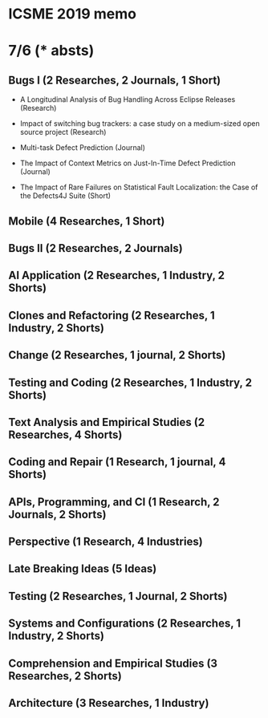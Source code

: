 # ICSME 2019 memo

<style>
.waku {
  padding: 10px; margin-bottom: 10px; border: 3px solid;
}
</style>

# 7/6 (* absts)

## Bugs I (2 Researches, 2 Journals, 1 Short)

- A Longitudinal Analysis of Bug Handling Across Eclipse Releases (Research)

- Impact of switching bug trackers: a case study on a medium-sized open source project (Research)

- Multi-task Defect Prediction (Journal)

- The Impact of Context Metrics on Just-In-Time Defect Prediction (Journal)

- The Impact of Rare Failures on Statistical Fault Localization: the Case of the Defects4J Suite (Short)

## Mobile (4 Researches, 1 Short)

## Bugs II (2 Researches, 2 Journals)

## AI Application (2 Researches, 1 Industry, 2 Shorts)

## Clones and Refactoring (2 Researches, 1 Industry, 2 Shorts)

## Change (2 Researches, 1 journal, 2 Shorts)

## Testing and Coding (2 Researches, 1 Industry, 2 Shorts)

## Text Analysis and Empirical Studies (2 Researches, 4 Shorts)

## Coding and Repair (1 Research, 1 journal, 4 Shorts)

## APIs, Programming, and CI (1 Research, 2 Journals, 2 Shorts)

## Perspective (1 Research, 4 Industries)

## Late Breaking Ideas (5 Ideas)

## Testing (2 Researches, 1 Journal, 2 Shorts)

## Systems and Configurations (2 Researches, 1 Industry, 2 Shorts)

## Comprehension and Empirical Studies (3 Researches, 2 Shorts)

## Architecture (3 Researches, 1 Industry)
